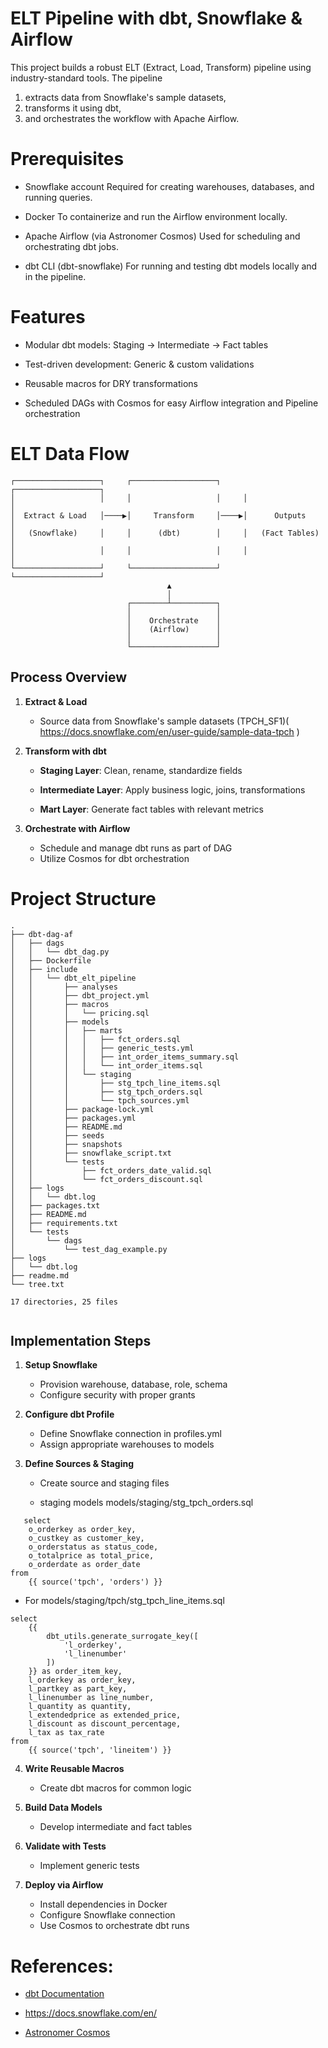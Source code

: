 # ELT Pipeline with dbt, Snowflake & Airflow
This project builds a robust ELT (Extract, Load, Transform) pipeline using industry-standard tools. The pipeline 
1. extracts data from Snowflake's sample datasets, 
2. transforms it using dbt, 
3. and orchestrates the workflow with Apache Airflow.

# Prerequisites
- Snowflake account
Required for creating warehouses, databases, and running queries.

- Docker
To containerize and run the Airflow environment locally.

- Apache Airflow (via Astronomer Cosmos)
Used for scheduling and orchestrating dbt jobs.

- dbt CLI (dbt-snowflake)
For running and testing dbt models locally and in the pipeline.

# Features
- Modular dbt models: Staging → Intermediate → Fact tables

- Test-driven development: Generic & custom validations

- Reusable macros for DRY transformations

- Scheduled DAGs with Cosmos for easy Airflow integration and Pipeline orchestration


# ELT Data Flow

```
┌───────────────────┐     ┌───────────────────┐     ┌───────────────────┐
│                   │     │                   │     │                   │
│  Extract & Load   │────▶│     Transform     │────▶│      Outputs      │
│   (Snowflake)     │     │      (dbt)        │     │   (Fact Tables)   │
│                   │     │                   │     │                   │
└───────────────────┘     └───────────────────┘     └───────────────────┘
                                   ▲                         
                                   │                         
                          ┌────────┴──────────┐              
                          │                   │              
                          │    Orchestrate    │              
                          │    (Airflow)      │              
                          │                   │              
                          └───────────────────┘              
```

## Process Overview

1. **Extract & Load**
   - Source data from Snowflake's sample datasets (TPCH_SF1)( https://docs.snowflake.com/en/user-guide/sample-data-tpch )

2. **Transform with dbt**
   - **Staging Layer**: Clean, rename, standardize fields

   - **Intermediate Layer**: Apply business logic, joins, transformations
   - **Mart Layer**: Generate fact tables with relevant metrics

3. **Orchestrate with Airflow**
   - Schedule and manage dbt runs as part of DAG
   - Utilize Cosmos for dbt orchestration


# Project Structure
```
.
├── dbt-dag-af
│   ├── dags
│   │   └── dbt_dag.py
│   ├── Dockerfile
│   ├── include
│   │   └── dbt_elt_pipeline
│   │       ├── analyses
│   │       ├── dbt_project.yml
│   │       ├── macros
│   │       │   └── pricing.sql
│   │       ├── models
│   │       │   ├── marts
│   │       │   │   ├── fct_orders.sql
│   │       │   │   ├── generic_tests.yml
│   │       │   │   ├── int_order_items_summary.sql
│   │       │   │   └── int_order_items.sql
│   │       │   └── staging
│   │       │       ├── stg_tpch_line_items.sql
│   │       │       ├── stg_tpch_orders.sql
│   │       │       └── tpch_sources.yml
│   │       ├── package-lock.yml
│   │       ├── packages.yml
│   │       ├── README.md
│   │       ├── seeds
│   │       ├── snapshots
│   │       ├── snowflake_script.txt
│   │       └── tests
│   │           ├── fct_orders_date_valid.sql
│   │           └── fct_orders_discount.sql
│   ├── logs
│   │   └── dbt.log
│   ├── packages.txt
│   ├── README.md
│   ├── requirements.txt
│   └── tests
│       └── dags
│           └── test_dag_example.py
├── logs
│   └── dbt.log
├── readme.md
└── tree.txt

17 directories, 25 files


```


## Implementation Steps

1. **Setup Snowflake**
   - Provision warehouse, database, role, schema
   - Configure security with proper grants

2. **Configure dbt Profile**
   - Define Snowflake connection in profiles.yml
   - Assign appropriate warehouses to models

3. **Define Sources & Staging**
   - Create source and staging files
   
    -  staging models models/staging/stg_tpch_orders.sql
```
   select
    o_orderkey as order_key,
    o_custkey as customer_key,
    o_orderstatus as status_code,
    o_totalprice as total_price,
    o_orderdate as order_date
from
    {{ source('tpch', 'orders') }}

```

- For models/staging/tpch/stg_tpch_line_items.sql

```
select
    {{
        dbt_utils.generate_surrogate_key([
            'l_orderkey',
            'l_linenumber'
        ])
    }} as order_item_key,
	l_orderkey as order_key,
	l_partkey as part_key,
	l_linenumber as line_number,
	l_quantity as quantity,
	l_extendedprice as extended_price,
	l_discount as discount_percentage,
	l_tax as tax_rate
from
    {{ source('tpch', 'lineitem') }}
```



4. **Write Reusable Macros**
   - Create dbt macros for common logic

5. **Build Data Models**
   - Develop intermediate  and fact tables

6. **Validate with Tests**
   - Implement generic tests 

7. **Deploy via Airflow**
   - Install dependencies in Docker
   - Configure Snowflake connection
   - Use Cosmos to orchestrate dbt runs



# References:
- [dbt Documentation](https://docs.getdbt.com/docs/build/documentation)

- https://docs.snowflake.com/en/


- [Astronomer Cosmos](https://github.com/astronomer/astronomer-cosmos/)